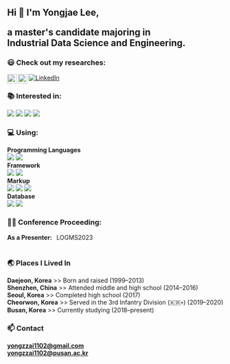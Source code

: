 <h2 align="left">
  Hi 👋 I'm Yongjae Lee, <p>a master's candidate majoring in <br>Industrial Data Science and Engineering.<br> </p>
</h2>

### 😃 Check out my researches: <br>

<a href="https://www.linkedin.com/in/yongjae-lee-93b935312/" target="_blank">
<img src="https://img.shields.io/badge/LinkedIn-0077B5?style=social&logo=linkedin" alt="LinkedIn"/>
</a>
<a href="https://scholar.google.com/citations?hl=ko&view_op=list_works&gmla=ANZ5fUPSdL5mxyAkNjrQWER1xZodgDUTeZJaelg7etHqZcwFdaCOX21XqFxEzP_stkcVL717xzQCdIyssS9LGhRniTBvACmSZ-QPM17zJpqjz8sTLtK-3x4ArIXL0Ng&user=YxFIm0AAAAAJ" target="_blank">
  <img align="left" alt="yongjae's Scholar" width="22px" src="https://cdn.simpleicons.org/googlescholar" />
</a>
<a href="https://www.researchgate.net/profile/Yongjae-Lee-14?ev=hdr_xprf" target="_blank">
  <img align="left" alt="yongjae's researchgate" width="22px" src="https://cdn.simpleicons.org/researchgate" />
</a>
<br>

### 📚 Interested in: <br>
<span>
<img src="https://img.shields.io/badge/Business Process Management-8c95f0?style=flat&logo=Protractor&logoColor=black"/>
<img src="https://img.shields.io/badge/BPM%20Tools-8c95f0?style=flat&logo=processwire&logoColor=black"/>
<img src="https://img.shields.io/badge/Process Mining-8c95f0?style=flat&logo=Databricks&logoColor=black"/>
<img src="https://img.shields.io/badge/Graph Data Science-8c95f0?style=flat&logo=GraphQL&logoColor=black"/>
</span>

### 💻 Using: <br>
**Programming Languages** <br>
<span>
<img src="https://img.shields.io/badge/Python-1C69B9?style=flat&logo=Python&logoColor=white"/>
<img src="https://img.shields.io/badge/JavaScript-F7DF1E?style=flat&logo=javascript&logoColor=black"/>
</span>
<br>
**Framework** <br>
<span>
<img src="https://img.shields.io/badge/PyTorch-B7150F?style=flat&logo=PyTorch&logoColor=white"/>
<img src="https://img.shields.io/badge/FastAPI-009688?flat&logo=fastapi&logoColor=white"/>
</span>
<br>
**Markup** <br>
<span>
<img src="https://img.shields.io/badge/HTML-E34F26?style=flat&logo=html5&logoColor=white"/>
<img src="https://img.shields.io/badge/CSS-1572B6?flat&logo=css3&logoColor=white"/>
<img src="https://img.shields.io/badge/LaTeX-919191?style=flat&logo=latex&logoColor=white"/>
</span>
<br>
**Database** <br>
<span>
<img src="https://img.shields.io/badge/PostgreSQL-4169E1?flat&logo=postgresql&logoColor=white"/>
<img src="https://img.shields.io/badge/Neo4j-008CC1?style=flat&logo=neo4j&logoColor=white"/>
</span>
<br>

### 🙋‍♂️ Conference Proceeding:
**As a Presenter:&nbsp;&nbsp;** LOGMS2023<br>
<br>

### 🌏 Places I Lived In
**Daejeon, Korea** >> Born and raised (1999–2013)<br>
**Shenzhen, China** >> Attended middle and high school (2014–2016)<br>
**Seoul, Korea** >> Completed high school (2017)<br>
**Cheorwon, Korea** >> Served in the 3rd Infantry Division (🇰🇷💀) (2019–2020)<br>
**Busan, Korea** >> Currently studying (2018–present)<br>

### 📫 Contact <br>
**yongzzai1102@gmail.com**<br>
**yongzzai1102@pusan.ac.kr**<br>

